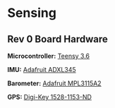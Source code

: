# Sensing

## Rev 0 Board Hardware
**Microcontroller:** [Teensy 3.6](https://www.pjrc.com/teensy/card9a_rev1.pdf)

**IMU:** [Adafruit ADXL345](https://www.analog.com/media/en/technical-documentation/data-sheets/ADXL345.pdf)

**Barometer:** [Adafruit MPL3115A2](https://www.adafruit.com/product/1893)

**GPS:** [Digi-Key 1528-1153-ND](https://www.digikey.com/en/products/detail/adafruit-industries-llc/746/5353613?fbclid=IwAR1ChauvkCDqRjbcs71UiFv6sAsISmPYLFTHTpNuU6t7yhCKm3buREd89cU)


